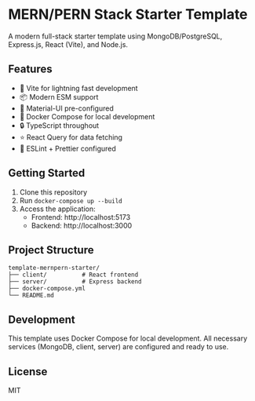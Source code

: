 # MERN/PERN Stack Starter Template

A modern full-stack starter template using MongoDB/PostgreSQL, Express.js, React (Vite), and Node.js.

## Features

- 🚀 Vite for lightning fast development
- 📦 Modern ESM support
- 🎨 Material-UI pre-configured
- 🐳 Docker Compose for local development
- 🔒 TypeScript throughout
- ⭐ React Query for data fetching
- 📝 ESLint + Prettier configured

## Getting Started

1. Clone this repository
2. Run `docker-compose up --build`
3. Access the application:
   - Frontend: http://localhost:5173
   - Backend: http://localhost:3000

## Project Structure

```
template-mernpern-starter/
├── client/          # React frontend
├── server/          # Express backend
├── docker-compose.yml
└── README.md
```

## Development

This template uses Docker Compose for local development. All necessary services (MongoDB, client, server) are configured and ready to use.

## License

MIT
